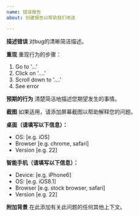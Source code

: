```yaml
---
name: 错误报告
about: 创建报告以帮助我们改进

---
```


**描述错误**
对bug的清晰简洁描述。

**重现**
重现行为的步骤：
1. Go to '...'
2. Click on '....'
3. Scroll down to '....'
4. See error

**预期的行为**
清楚简洁地描述您期望发生的事情。

**截图**
如果适用，请添加屏幕截图以帮助解释您的问题。

**桌面（请填写以下信息）：**
 - OS: [e.g. iOS]
 - Browser [e.g. chrome, safari]
 - Version [e.g. 22]

**智能手机（请填写以下信息）：**
 - Device: [e.g. iPhone6]
 - OS: [e.g. iOS8.1]
 - Browser [e.g. stock browser, safari]
 - Version [e.g. 22]

**附加背景**
在此添加有关此问题的任何其他上下文。
